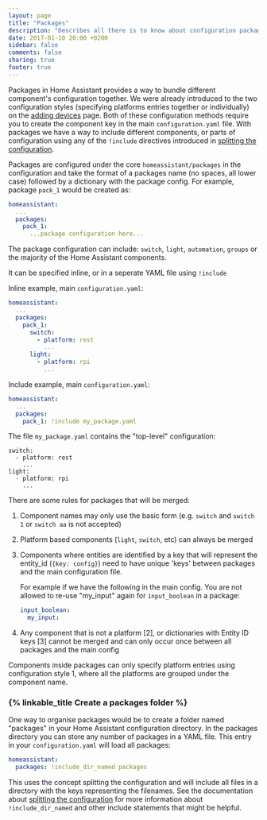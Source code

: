 ```yaml
---
layout: page
title: "Packages"
description: "Describes all there is to know about configuration packages in Home Assistant."
date: 2017-01-10 20:00 +0200
sidebar: false
comments: false
sharing: true
footer: true
---
```


Packages in Home Assistant provides a way to bundle different component's configuration together. We were already introduced to the two configuration styles (specifying platforms entries together or individually) on the [adding devices](/getting-started/devices/) page. Both of these configuration methods require you to create the component key in the main `configuration.yaml` file. With packages we have a way to include different components, or parts of configuration using any of the `!include` directives introduced in [splitting the configuration](/topics/splitting_configuration).

Packages are configured under the core `homeassistant/packages` in the configuration and take the format of a packages name (no spaces, all lower case) followed by a dictionary with the package config. For example, package `pack_1` would be created as:

```yaml
homeassistant:
  ...
  packages: 
    pack_1:
      ...package configuration here...
```

The package configuration can include: `switch`, `light`, `automation`, `groups` or the majority of the Home Assistant components. 

It can be specified inline, or in a seperate YAML file using `!include`

Inline example, main `configuration.yaml`:

```yaml
homeassistant:
  ...
  packages: 
    pack_1:
      switch:
        - platform: rest
          ...
      light:
        - platform: rpi
          ...
```

Include example, main `configuration.yaml`:

```yaml
homeassistant:
  ...
  packages: 
    pack_1: !include my_package.yaml
```

The file `my_package.yaml` contains the "top-level" configuration:

```
switch:
  - platform: rest
    ...
light:
  - platform: rpi
    ...
```

There are some rules for packages that will be merged:

1. Component names may only use the basic form (e.g. `switch` and `switch 1` or `switch aa` is not accepted)
2. Platform based components (`light`, `switch`, etc) can always be merged
3. Components where entities are identified by a key that will represent the entity_id (`{key: config}`) need to have unique 'keys' between packages and the main configuration file. 

    For example if we have the following in the main config. You are not allowed to re-use "my_input" again for `input_boolean` in a package:
    
    ```yaml
    input_boolean:
      my_input:
    ```
4. Any component that is not a platform [2], or dictionaries with Entity ID keys [3] cannot be merged and can only occur once between all packages and the main config

<p class='note tip'>
Components inside packages can only specify platform entries using configuration style 1, where all the platforms are grouped under the component name.
</p>

### {% linkable_title Create a packages folder %}

One way to organise packages would be to create a folder named "packages" in your Home Assistant configuration directory. In the packages directory you can store any number of packages in a YAML file. This entry in your `configuration.yaml` will load all packages:

```yaml
homeassistant:
  packages: !include_dir_named packages
```

This uses the concept splitting the configuration and will include all files in a directory with the keys representing the filenames.
See the documentation about [splitting the configuration](/topics/splitting_configuration/) for more information about `!include_dir_named` and other include statements that might be helpful.
